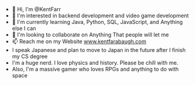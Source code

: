 - 👋 Hi, I'm @KentFarr
- 👀 I'm interested in backend development and video game development
- 🌱 I'm currently learning Java, Python, SQL, JavaScript, and Anything else I can 
- 💞️ I'm looking to collaborate on Anything That people will let me
- 📫 Reach me on my Website www.kentfarabaugh.com
- I speak Japanese and plan to move to Japan in the future after I finish my CS degree
- I'm a huge nerd. I love physics and history. Please be chill with me.
- Also, I'm a massive gamer who loves RPGs and anything to do with space
<!---
KentFarr/KentFarr is a ✨ particular ✨ repository because its `README.md` (this file) appears on your GitHub profile.
You can click the Preview link to take a look at your changes.
--->
